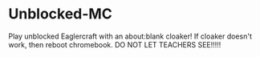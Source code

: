 # Unblocked-MC
Play unblocked Eaglercraft with an about:blank cloaker! If cloaker doesn't work, then reboot chromebook. DO NOT LET TEACHERS SEE!!!!!
